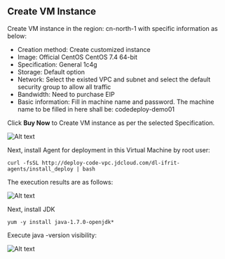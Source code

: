 ## Create VM Instance

Create VM instance in the region: cn-north-1 with specific information as below:

- Creation method: Create customized instance
- Image: Official CentOS CentOS 7.4 64-bit
- Specification: General 1c4g
- Storage: Default option
- Network: Select the existed VPC and subnet and select the default security group to allow all traffic
- Bandwidth: Need to purchase EIP
- Basic information: Fill in machine name and password. The machine name to be filled in here shall be: codedeploy-demo01



Click **Buy Now** to Create VM instance as per the selected Specification.

![Alt text](https://github.com/jdcloudcom/cn/blob/edit/image/CodeDeploy/Ch/Start-1%EF%BC%88Ch%EF%BC%89.png)


Next, install Agent for deployment in this Virtual Machine by root user:

```
curl -fsSL http://deploy-code-vpc.jdcloud.com/dl-ifrit-agents/install_deploy | bash
```

The execution results are as follows:

![Alt text](https://github.com/jdcloudcom/cn/blob/codedeploy/image/CodeDeploy/starting20.png)

Next, install JDK

```
yum -y install java-1.7.0-openjdk*
```

Execute java -version visibility:

![Alt text](https://github.com/jdcloudcom/cn/blob/codedeploy/image/CodeDeploy/starting11.png)
